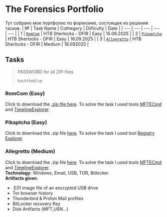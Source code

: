 # The Forensics Portfolio
Тут собрано мое портфолио по форензике, состоящее из решения тасков.
| № | Task Name | Cothegory | Diificulty | Date |
| --- | --- | --- | --- | --- |
| 1 | [`RomCom`](Portfolio/RomCom.pdf) | HTB Sherlocks - DFIR | Easy | 15.09.2025 |
| 2 | [`Pikaptcha`](Portfolio/Pikaptcha.pdf) | HTB Sherlocks - DFIR | Easy | 16.09.2025 |
| 3 | [`Allegretto`](Portfolio/Allegretto.pdf) | HTB Sherlocks - DFIR | Medium | 18.092025 |

## Tasks

> PASSWORD for all ZIP-files
> ```
> hacktheblue
> ```

### RomCom (Easy)
Click to download the [.zip file here](https://labs.hackthebox.com/api/v4/challenges/988/cdn/redirect?auth_user_id=948426&expires=1758010147&signature=b7a2f3ba160c18124611ee499080b45f276b048d03543ede1750aff36c65e81e). To solve the task I used tools [MFTECmd](https://download.ericzimmermanstools.com/net6/MFTECmd.zip) and [TimelineExplorer](https://download.ericzimmermanstools.com/net6/TimelineExplorer.zip).

### Pikaptcha (Easy)
Click to download the .zip file [here](https://labs.hackthebox.com/api/v4/challenges/774/cdn/redirect?auth_user_id=948426&expires=1758032893&signature=0736cd5cc4fa3909ce2464085e4908ea70a31dd1e197fe99dc6eb94b40087a16). To solve the task I used tool [Registry Explorer](https://download.ericzimmermanstools.com/net6/RegistryExplorer.zip).

### Allegretto (Medium)
Click to download the .zip file [here](https://labs.hackthebox.com/api/v4/challenges/929/cdn/redirect?auth_user_id=948426&expires=1758203317&signature=98e803e055d23218994fe765898d10bbe8ab5c444f294463f5fd73b3f43afc3a). To solve the task I used tools [MFTECmd](https://download.ericzimmermanstools.com/net6/MFTECmd.zip) and [TimelineExplorer](https://download.ericzimmermanstools.com/net6/TimelineExplorer.zip).  
**Technology**: Windows, Email, USB, TOR, Bitlocker.  
**Artifacts given**:
- .E01 image file of an encrypted USB drive
- Tor browser history
- Thunderbird & Proton Mail profiles
- BitLocker recovery Key
- Disk Artifacts ($MFT,$USN...)

